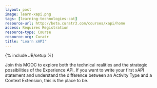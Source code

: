 ```yaml
---
layout: post
image: learn-xapi.png
tags: [learning-technologies-cat]
resource-url: http://beta.curatr3.com/courses/xapi/home
access: Requires Registration
resource-type: Course
resource-org: Curatr
title: "Learn xAPI"
---
```

{% include JB/setup %}

Join this MOOC to explore both the technical realities and the strategic possibilities of the Experience API. If you want to write your first xAPI statement and understand the difference between an Activity Type and a Context Extension, this is the place to be.

